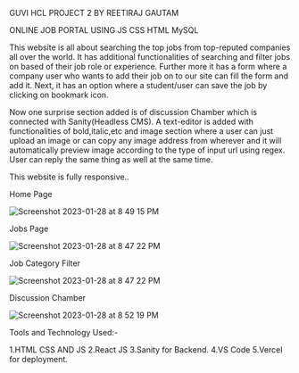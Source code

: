 GUVI HCL PROJECT 2 BY REETIRAJ GAUTAM

ONLINE JOB PORTAL USING JS CSS HTML MySQL


This website is all about searching the top jobs from top-reputed companies all over the world.
It has additional functionalities of searching and filter jobs on based of their job role or experience.
Further more it has a form where a company user who wants to add their job on to our site can fill the form and add it.
Next, it has an option where a student/user can save the job by clicking on bookmark icon.


Now one surprise section added is of discussion Chamber which is connected with Sanity(Headless CMS).
A text-editor is added with functionalities of bold,italic,etc and image section where a user can just upload an image or can copy any image address from wherever and it will automatically preview image according to the type of input url using regex.
User can reply the same thing as well at the same time.

This website is fully responsive..




Home Page

![Screenshot 2023-01-28 at 8 49 15 PM](https://user-images.githubusercontent.com/114575434/215274848-ce9787c7-8bdc-43c5-9f58-f7862b4cecd7.png)


Jobs Page

![Screenshot 2023-01-28 at 8 47 22 PM](https://user-images.githubusercontent.com/114575434/215274857-f2aefecd-f349-4c8c-b703-0c4ad410159a.png)



Job Category Filter


![Screenshot 2023-01-28 at 8 47 22 PM](https://user-images.githubusercontent.com/114575434/215274869-908a1630-83c9-44c6-bf37-dfb76262a895.png)



Discussion Chamber

![Screenshot 2023-01-28 at 8 52 19 PM](https://user-images.githubusercontent.com/114575434/215274887-06fa1c2e-79b1-47f0-b0ee-bdb34d6f1281.png)





Tools and Technology Used:-

1.HTML CSS AND JS
2.React JS
3.Sanity for Backend.
4.VS Code
5.Vercel for deployment.
